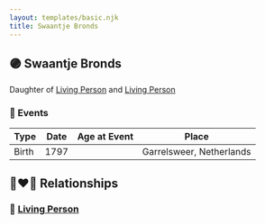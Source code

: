 ```yaml
---
layout: templates/basic.njk
title: Swaantje Bronds
---
```

## 🟣 Swaantje Bronds

Daughter of [Living Person](/people/6/66210050) and [Living Person](/people/6/60456805)

### 📆 Events

Type | Date | Age at Event | Place
------ | ------ | ------ | ------
Birth | 1797 |  | Garrelsweer, Netherlands

## 👩‍❤️‍👨 Relationships

### 🔵 [Living Person](/people/5/57899032)
